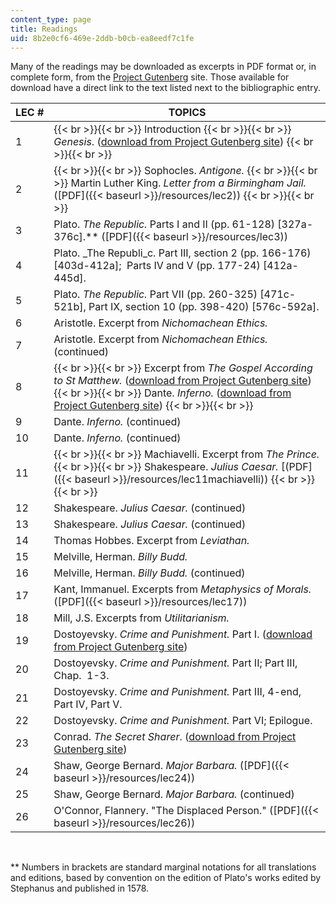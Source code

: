 ```yaml
---
content_type: page
title: Readings
uid: 8b2e0cf6-469e-2ddb-b0cb-ea8eedf7c1fe
---
```


Many of the readings may be downloaded as excerpts in PDF format or, in complete form, from the [Project Gutenberg](http://gutenberg.org/) site. Those available for download have a direct link to the text listed next to the bibliographic entry.

| LEC # | TOPICS |
| --- | --- |
| 1 |  {{< br >}}{{< br >}} Introduction {{< br >}}{{< br >}} _Genesis_. ([download from Project Gutenberg site](http://www.gutenberg.org/wiki/Main_Page)) {{< br >}}{{< br >}}  |
| 2 |  {{< br >}}{{< br >}} Sophocles. _Antigone._ {{< br >}}{{< br >}} Martin Luther King. _Letter from a Birmingham Jail._ ([PDF]({{< baseurl >}}/resources/lec2)) {{< br >}}{{< br >}}  |
| 3 | Plato. _The Republic._ Parts I and II (pp. 61-128) \[327a-376c\].\*\* ([PDF]({{< baseurl >}}/resources/lec3)) |
| 4 | Plato. _The Republi_c. Part III, section 2 (pp. 166-176) \[403d-412a\];  Parts IV and V (pp. 177-24) \[412a-445d\]. |
| 5 | Plato. _The Republic._ Part VII (pp. 260-325) \[471c-521b\], Part IX, section 10 (pp. 398-420) \[576c-592a\]. |
| 6 | Aristotle. Excerpt from _Nichomachean Ethics._ |
| 7 | Aristotle. Excerpt from _Nichomachean Ethics._ (continued) |
| 8 |  {{< br >}}{{< br >}} Excerpt from _The Gospel According to St Matthew._ ([download from Project Gutenberg site](http://www.gutenberg.org/wiki/Main_Page)) {{< br >}}{{< br >}} Dante. _Inferno._ ([download from Project Gutenberg site](http://www.gutenberg.org/wiki/Main_Page)) {{< br >}}{{< br >}}  |
| 9 | Dante. _Inferno._ (continued) |
| 10 | Dante. _Inferno._ (continued) |
| 11 |  {{< br >}}{{< br >}} Machiavelli. Excerpt from _The Prince._ {{< br >}}{{< br >}} Shakespeare. _Julius Caesar._ [(PDF]({{< baseurl >}}/resources/lec11machiavelli)) {{< br >}}{{< br >}}  |
| 12 | Shakespeare. _Julius Caesar._ (continued) |
| 13 | Shakespeare. _Julius Caesar._ (continued) |
| 14 | Thomas Hobbes. Excerpt from _Leviathan._ |
| 15 | Melville, Herman. _Billy Budd._ |
| 16 | Melville, Herman. _Billy Budd._ (continued) |
| 17 | Kant, Immanuel. Excerpts from _Metaphysics of Morals._ ([PDF]({{< baseurl >}}/resources/lec17)) |
| 18 | Mill, J.S. Excerpts from _Utilitarianism._ |
| 19 | Dostoyevsky. _Crime and Punishment._ Part I. ([download from Project Gutenberg site](http://www.gutenberg.org/wiki/Main_Page)) |
| 20 | Dostoyevsky. _Crime and Punishment._ Part II; Part III, Chap.  1-3. |
| 21 | Dostoyevsky. _Crime and Punishment._ Part III, 4-end, Part IV, Part V. |
| 22 | Dostoyevsky. _Crime and Punishment._ Part VI; Epilogue. |
| 23 | Conrad. _The Secret Sharer_. ([download from Project Gutenberg site](http://www.gutenberg.org/wiki/Main_Page)) |
| 24 | Shaw, George Bernard. _Major Barbara._ ([PDF]({{< baseurl >}}/resources/lec24)) |
| 25 | Shaw, George Bernard. _Major Barbara._ (continued) |
| 26 | O'Connor, Flannery. "The Displaced Person." ([PDF]({{< baseurl >}}/resources/lec26)) 

  
 

\*\* Numbers in brackets are standard marginal notations for all translations and editions, based by convention on the edition of Plato's works edited by Stephanus and published in 1578.